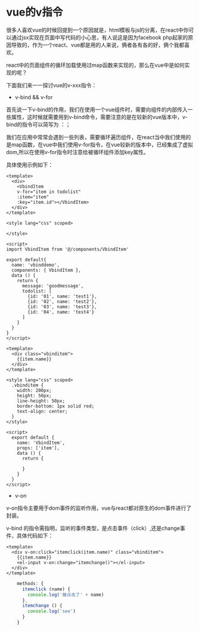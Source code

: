 # vue的v指令

很多人喜欢vue的时候回提到一个原因就是，html模板与js的分离，在react中你可以通过jsx实现在页面中写代码的小心思，有人说这是因为facebook php起家的原因导致的，作为一个react、vue都是用的人来说，俩者各有各的好，俩个我都喜欢。

react中的页面组件的循环加载使用过map函数来实现的，那么在vue中是如何实现的呢？

下面我们来一一探讨vue的v-xxx指令：

* v-bind && v-for

首先说一下v-bind的作用，我们在使用一个vue组件时，需要向组件的内部传入一些属性，这时候就需要用到v-bind命令，需要注意的是在较新的vue版本中，v-bind的指令可以简写为 ：；

我们在应用中常常会遇到一些列表，需要循环遍历组件，在react当中我们使用的是map函数，在vue中我们使用v-for指令，在vue较新的版本中，已经集成了虚拟dom,所以在使用v-for指令时注意给被循环组件添加key属性。

具体使用示例如下：

```text
<template>
  <div>
    <VbindItem
    v-for="item in todolist"
    :item="item"
    :key="item.id"></VbindItem>
  </div>
</template>

<style lang="css" scoped>

</style>

<script>
import VbindItem from '@/components/VbindItem'

export default{
  name: 'vbinddemo',
  components: { VbindItem },
  data () {
    return {
      message: 'goodmessage',
      todolist: [
        {id: '01', name: 'test1'},
        {id: '02', name: 'test2'},
        {id: '03', name: 'test3'},
        {id: '04', name: 'test4'}
      ]
    }
  }
}
</script>
```

```text
<template>
  <div class="vbinditem">
    {{item.name}}
  </div>
</template>

<style lang="css" scoped>
  .vbinditem {
    width: 200px;
    height: 50px;
    line-height: 50px;
    border-bottom: 1px solid red;
    text-align: center;
  }
</style>

<script>
  export default {
    name: 'VbindItem',
    props: ['item'],
    data () {
      return {

      }
    }
  }
</script>
```

* v-on

v-on指令主要用于dom事件的监听作用，vue与react都对原生的dom事件进行了封装。

v-bind 的指令需指明，监听的事件类型，是点击事件（click）,还是change事件，具体代码如下：

```markup
<template>
  <div v-on:click="itemclick(item.name)" class="vbinditem">
    {{item.name}}
    <el-input v-on:change="itemchange()"></el-input>
  </div>
</template>
```

```javascript
    methods: {
      itemclick (name) {
        console.log('被点击了' + name)
      },
      itemchange () {
        console.log('see')
      }
    }
```

